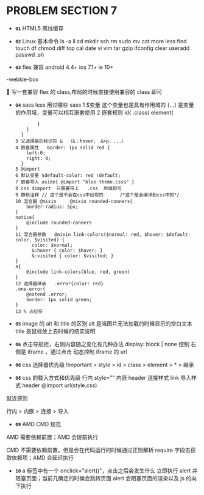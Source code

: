 # PROBLEM SECTION 7

- **`01`** HTML5 离线缓存

* **`02`** Linux 基本命令
  ls -a
  ll
  cd
  mkdir
  ssh
  rm
  sudo
  mv
  cat
  more
  less
  find
  touch
  df
  chmod
  diff
  top
  cal
  date
  vi
  vim
  tar
  gzip
  ifconfig
  clear
  useradd
  passwd
  .sh

- **`03`** flex 兼容
  android 4.4+
  ios 7.1+
  ie 10+

-webkie-box

 写一套兼容 flex 的 class,布局的时候直接使用兼容的 class 即可

- **`04`** sass less 用过哪些
  sass
  1 \$变量 这个变量也是具有作用域的 {...} 是变量的作用域，变量可以相互嵌套使用
  2 嵌套规则 id{
  .class{
  element{

              }
          }
        }
      3 父选择器的标识符 &  （&：hover， &>p，...）
      4 嵌套属性   border: 1px solid red {
          left:0;
          right: 0;
        }
      5 @import
      6 默认变量 $default-color: red !default;
      7 嵌套导入 aside{ @import "blue-theme.csss" }
      8 css $import  只需要带上   .css  后缀即可
      9 静默注释 // 这个是不会在css中出现的      /*这个是会编译到css中的*/
      10 混合器 @mixin     @mixin rounded-conners{
          border-radius: 5px;
      }
      notice{
          @include rounded-conners
      }
      11 混合器参数   @mixin link-colors($normal: red, $hover: $default-color, $visited) {
            color: $normal;
            &:hover { color: $hover; }
            &:visited { color: $visited; }
      }
      a{
          @include link-colors(blue, red, green)
      }
      12 选择器继承   .error{color: red}
      .one-error{
          @extend .error;
          border: 1px solid green;
      }
      13 % 占位符

* **`05`** image 的 alt 和 title 的区别
  alt 是当图片无法加载的时候显示的空白文本
  title 是鼠标放上去时候的结实说明

* **`06`** 点击导航栏，右侧内容随之变化有几种办法
  display: block | none 控制
  右侧是 iframe ，通过点击 动态控制 iframe 的 url

* **`06`** css 选择器优先级
  !important > style > id > class > element > \* > 继承

* **`08`** css 的载入方式和优先级
  行内 style=""
  内嵌 header
  连接样式 link
  导入样式 header @import url(style.css)

就近原则

行内 > 内嵌 > 连接 > 导入

- **`09`** AMD CMD 规范

AMD 需要依赖前置；AMD 会提前执行

CMD 不需要依赖前置，但是会在代码运行的时候通过正则解析 require 字段去获取依赖项；AMD 会延迟执行

- **`10`** a 标签中有一个 onclick="alert()"，点击之后会发生什么
  立即执行 alert 并阻塞页面；当前几确定的时候会跳转页面
  alert 会阻塞页面的渲染以及 js 的向下执行
